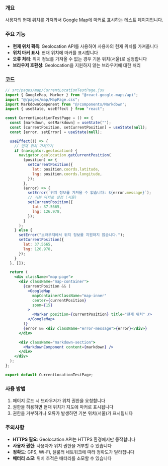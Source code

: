 ### 개요

사용자의 현재 위치를 가져와서 Google Map에 마커로 표시하는 테스트 페이지입니다.

### 주요 기능

- **현재 위치 획득**: Geolocation API를 사용하여 사용자의 현재 위치를 가져옵니다
- **위치 마커 표시**: 현재 위치에 마커를 표시합니다
- **오류 처리**: 위치 정보를 가져올 수 없는 경우 기본 위치(서울)로 설정합니다
- **브라우저 호환성**: Geolocation을 지원하지 않는 브라우저에 대한 처리

### 코드

```jsx
// src/pages/map/CurrentLocationTestPage.jsx
import { GoogleMap, Marker } from "@react-google-maps/api";
import "@/pages/map/MapPage.css";
import MarkdownComponent from "@/components/Markdown";
import { useState, useEffect } from "react";

const CurrentLocationTestPage = () => {
  const [markdown, setMarkdown] = useState("");
  const [currentPosition, setCurrentPosition] = useState(null);
  const [error, setError] = useState(null);

  useEffect(() => {
    // 현재 위치 가져오기
    if (navigator.geolocation) {
      navigator.geolocation.getCurrentPosition(
        (position) => {
          setCurrentPosition({
            lat: position.coords.latitude,
            lng: position.coords.longitude,
          });
        },
        (error) => {
          setError(`위치 정보를 가져올 수 없습니다: ${error.message}`);
          // 기본 위치로 설정 (서울)
          setCurrentPosition({
            lat: 37.5665,
            lng: 126.978,
          });
        }
      );
    } else {
      setError("브라우저에서 위치 정보를 지원하지 않습니다.");
      setCurrentPosition({
        lat: 37.5665,
        lng: 126.978,
      });
    }
  }, []);

  return (
    <div className="map-page">
      <div className="map-container">
        {currentPosition && (
          <GoogleMap
            mapContainerClassName="map-inner"
            center={currentPosition}
            zoom={15}
          >
            <Marker position={currentPosition} title="현재 위치" />
          </GoogleMap>
        )}
        {error && <div className="error-message">{error}</div>}
      </div>

      <div className="markdown-section">
        <MarkdownComponent content={markdown} />
      </div>
    </div>
  );
};

export default CurrentLocationTestPage;
```

### 사용 방법

1. 페이지 로드 시 브라우저가 위치 권한을 요청합니다
2. 권한을 허용하면 현재 위치가 지도에 마커로 표시됩니다
3. 권한을 거부하거나 오류가 발생하면 기본 위치(서울)가 표시됩니다

### 주의사항

- **HTTPS 필요**: Geolocation API는 HTTPS 환경에서만 동작합니다
- **사용자 권한**: 사용자가 위치 권한을 거부할 수 있습니다
- **정확도**: GPS, Wi-Fi, 셀룰러 네트워크에 따라 정확도가 달라집니다
- **배터리 소모**: 위치 추적은 배터리를 소모할 수 있습니다